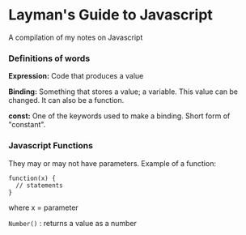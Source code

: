 # Layman's Guide to Javascript
A compilation of my notes on Javascript


### Definitions of words

**Expression:** Code that produces a value

**Binding:** Something that stores a value; a variable. This value can be changed. It can also be a function.

**const:** One of the keywords used to make a binding. Short form of "constant".

### Javascript Functions

They may or may not have parameters. Example of a function:

```
function(x) {
  // statements
}
```

where x = parameter

`Number()` : returns a value as a number

